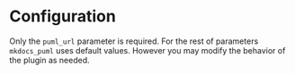 # Configuration

Only the `puml_url` parameter is required.
For the rest of parameters `mkdocs_puml` uses default values.
However you may modify the behavior of the plugin as needed.
